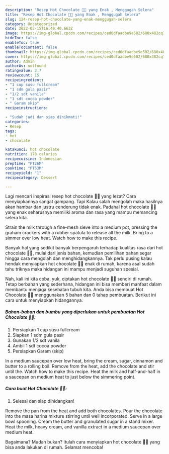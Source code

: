 ```yaml
---
description: "Resep Hot Chocolate 👩‍🍳 yang Enak , Menggugah Selera"
title: "Resep Hot Chocolate 👩‍🍳 yang Enak , Menggugah Selera"
slug: 124-resep-hot-chocolate-yang-enak-menggugah-selera
category: Uncategorized
date: 2022-05-15T16:49:40.663Z
image: https://img-global.cpcdn.com/recipes/ced0dfaadbe9e502/680x482cq70/hot-chocolate-foto-resep-utama.jpg
hideToc: false
enableToc: true
enableTocContent: false
thumbnail: https://img-global.cpcdn.com/recipes/ced0dfaadbe9e502/680x482cq70/hot-chocolate-foto-resep-utama.jpg
cover: https://img-global.cpcdn.com/recipes/ced0dfaadbe9e502/680x482cq70/hot-chocolate-foto-resep-utama.jpg
author: Admin
authorAv: notfound
ratingvalue: 3.7
reviewcount: 15
recipeingredient:
- "1 cup susu fullcream"
- "1 sdm gula pasir"
- "1/2 sdt vanila"
- "1 sdt cocoa powder"
- " Garam skip"
recipeinstructions:

- "Sudah jadi dan siap dinikmati!"
categories:
- Resep
tags:
- hot
- chocolate

katakunci: hot chocolate 
nutrition: 178 calories
recipecuisine: Indonesian
preptime: "PT26M"
cooktime: "PT53M"
recipeyield: "1"
recipecategory: Dessert

---
```



Lagi mencari inspirasi resep hot chocolate 👩‍🍳 yang lezat? Cara menyiapkannya sangat gampang. Tapi Kalau salah mengolah maka hasilnya akan hambar dan justru cenderung tidak enak. Padahal hot chocolate 👩‍🍳 yang enak seharusnya memiliki aroma dan rasa yang mampu memancing selera kita.


Strain the milk through a fine-mesh sieve into a medium pot, pressing the graham crackers with a rubber spatula to release all the milk. Bring to a simmer over low heat. Watch how to make this recipe.

Banyak hal yang sedikit banyak berpengaruh terhadap kualitas rasa dari hot chocolate 👩‍🍳, mulai dari jenis bahan, kemudian pemilihan bahan segar hingga cara mengolah dan menghidangkannya. Tak perlu pusing kalau hendak menyiapkan hot chocolate 👩‍🍳 enak di rumah, karena asal sudah tahu triknya maka hidangan ini mampu menjadi suguhan spesial.


Nah, kali ini kita coba, yuk, ciptakan hot chocolate 👩‍🍳 sendiri di rumah. Tetap berbahan yang sederhana, hidangan ini bisa memberi manfaat dalam membantu menjaga kesehatan tubuh kita. Anda bisa membuat Hot Chocolate 👩‍🍳 menggunakan 5 bahan dan 0 tahap pembuatan. Berikut ini cara untuk menyiapkan hidangannya.

<!--inarticleads1-->

##### Bahan-bahan dan bumbu yang diperlukan untuk pembuatan Hot Chocolate 👩‍🍳:

1. Persiapkan 1 cup susu fullcream
1. Siapkan 1 sdm gula pasir
1. Gunakan 1/2 sdt vanila
1. Ambil 1 sdt cocoa powder
1. Persiapkan  Garam (skip)


In a medium saucepan over low heat, bring the cream, sugar, cinnamon and butter to a rolling boil. Remove from the heat, add the chocolate and stir until the. Watch how to make this recipe. Heat the milk and half-and-half in a saucepan on medium heat to just below the simmering point. 

<!--inarticleads2-->

##### Cara buat Hot Chocolate 👩‍🍳:


1. Selesai dan siap dihidangkan!

Remove the pan from the heat and add both chocolates. Pour the chocolate into the masa harina mixture stirring until well incorporated. Serve in a large bowl spooning. Cream the butter and granulated sugar in a stand mixer. Heat the milk, heavy cream, and vanilla extract in a medium saucepan over medium heat. 

Bagaimana? Mudah bukan? Itulah cara menyiapkan hot chocolate 👩‍🍳 yang bisa anda lakukan di rumah. Selamat mencoba!
